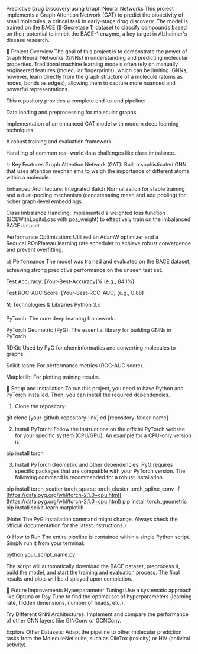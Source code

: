 Predictive Drug Discovery using Graph Neural Networks
This project implements a Graph Attention Network (GAT) to predict the bioactivity of small molecules, a critical task in early-stage drug discovery. The model is trained on the BACE (β-Secretase 1) dataset to classify compounds based on their potential to inhibit the BACE-1 enzyme, a key target in Alzheimer's disease research.

📜 Project Overview
The goal of this project is to demonstrate the power of Graph Neural Networks (GNNs) in understanding and predicting molecular properties. Traditional machine learning models often rely on manually engineered features (molecular fingerprints), which can be limiting. GNNs, however, learn directly from the graph structure of a molecule (atoms as nodes, bonds as edges), allowing them to capture more nuanced and powerful representations.

This repository provides a complete end-to-end pipeline:

Data loading and preprocessing for molecular graphs.

Implementation of an enhanced GAT model with modern deep learning techniques.

A robust training and evaluation framework.

Handling of common real-world data challenges like class imbalance.

✨ Key Features
Graph Attention Network (GAT): Built a sophisticated GNN that uses attention mechanisms to weigh the importance of different atoms within a molecule.

Enhanced Architecture: Integrated Batch Normalization for stable training and a dual-pooling mechanism (concatenating mean and add pooling) for richer graph-level embeddings.

Class Imbalance Handling: Implemented a weighted loss function (BCEWithLogitsLoss with pos_weight) to effectively train on the imbalanced BACE dataset.

Performance Optimization: Utilized an AdamW optimizer and a ReduceLROnPlateau learning rate scheduler to achieve robust convergence and prevent overfitting.

📊 Performance
The model was trained and evaluated on the BACE dataset, achieving strong predictive performance on the unseen test set.

Test Accuracy: [Your-Best-Accuracy]% (e.g., 84.1%)

Test ROC-AUC Score: [Your-Best-ROC-AUC] (e.g., 0.88)

🛠️ Technologies & Libraries
Python 3.x

PyTorch: The core deep learning framework.

PyTorch Geometric (PyG): The essential library for building GNNs in PyTorch.

RDKit: Used by PyG for cheminformatics and converting molecules to graphs.

Scikit-learn: For performance metrics (ROC-AUC score).

Matplotlib: For plotting training results.

🚀 Setup and Installation
To run this project, you need to have Python and PyTorch installed. Then, you can install the required dependencies.

1. Clone the repository:

git clone [your-github-repository-link]
cd [repository-folder-name]

2. Install PyTorch:
Follow the instructions on the official PyTorch website for your specific system (CPU/GPU). An example for a CPU-only version is:

pip install torch

3. Install PyTorch Geometric and other dependencies:
PyG requires specific packages that are compatible with your PyTorch version. The following command is recommended for a robust installation.

pip install torch_scatter torch_sparse torch_cluster torch_spline_conv -f [https://data.pyg.org/whl/torch-2.1.0+cpu.html](https://data.pyg.org/whl/torch-2.1.0+cpu.html)
pip install torch_geometric
pip install scikit-learn matplotlib

(Note: The PyG installation command might change. Always check the official documentation for the latest instructions.)

⚙️ How to Run
The entire pipeline is contained within a single Python script. Simply run it from your terminal:

python your_script_name.py

The script will automatically download the BACE dataset, preprocess it, build the model, and start the training and evaluation process. The final results and plots will be displayed upon completion.

🔮 Future Improvements
Hyperparameter Tuning: Use a systematic approach like Optuna or Ray Tune to find the optimal set of hyperparameters (learning rate, hidden dimensions, number of heads, etc.).

Try Different GNN Architectures: Implement and compare the performance of other GNN layers like GINConv or GCNConv.

Explore Other Datasets: Adapt the pipeline to other molecular prediction tasks from the MoleculeNet suite, such as ClinTox (toxicity) or HIV (antiviral activity).
